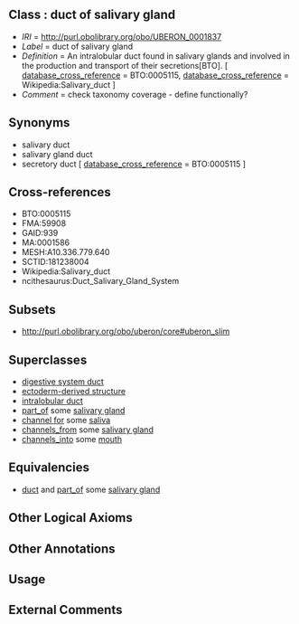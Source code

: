 
## Class : duct of salivary gland

 * *IRI* = http://purl.obolibrary.org/obo/UBERON_0001837
 * *Label* = duct of salivary gland
 * *Definition* = An intralobular duct found in salivary glands and involved in the production and transport of their secretions[BTO]. [ [database_cross_reference](../../ef/oboInOwl#hasDbXref.md) = BTO:0005115, [database_cross_reference](../../ef/oboInOwl#hasDbXref.md) = Wikipedia:Salivary_duct ]
 * *Comment* = check taxonomy coverage - define functionally?

## Synonyms

 * salivary duct
 * salivary gland duct
 * secretory duct [ [database_cross_reference](../../ef/oboInOwl#hasDbXref.md) = BTO:0005115 ]

## Cross-references

 * BTO:0005115
 * FMA:59908
 * GAID:939
 * MA:0001586
 * MESH:A10.336.779.640
 * SCTID:181238004
 * Wikipedia:Salivary_duct
 * ncithesaurus:Duct_Salivary_Gland_System

## Subsets

 * http://purl.obolibrary.org/obo/uberon/core#uberon_slim

## Superclasses

 * [digestive system duct](../../UBERON/28/UBERON_0003928.md)
 * [ectoderm-derived structure](../../UBERON/21/UBERON_0004121.md)
 * [intralobular duct](../../UBERON/19/UBERON_0014719.md)
 * [part_of](../../BFO/50/BFO_0000050.md) some [salivary gland](../../UBERON/44/UBERON_0001044.md)
 * [channel for](../../core#channel/or/core#channel_for.md) some [saliva](../../UBERON/36/UBERON_0001836.md)
 * [channels_from](../../core#channels/om/core#channels_from.md) some [salivary gland](../../UBERON/44/UBERON_0001044.md)
 * [channels_into](../../core#channels/to/core#channels_into.md) some [mouth](../../UBERON/65/UBERON_0000165.md)

## Equivalencies

 * [duct](../../UBERON/58/UBERON_0000058.md) and [part_of](../../BFO/50/BFO_0000050.md) some [salivary gland](../../UBERON/44/UBERON_0001044.md)

## Other Logical Axioms


## Other Annotations


## Usage


## External Comments

